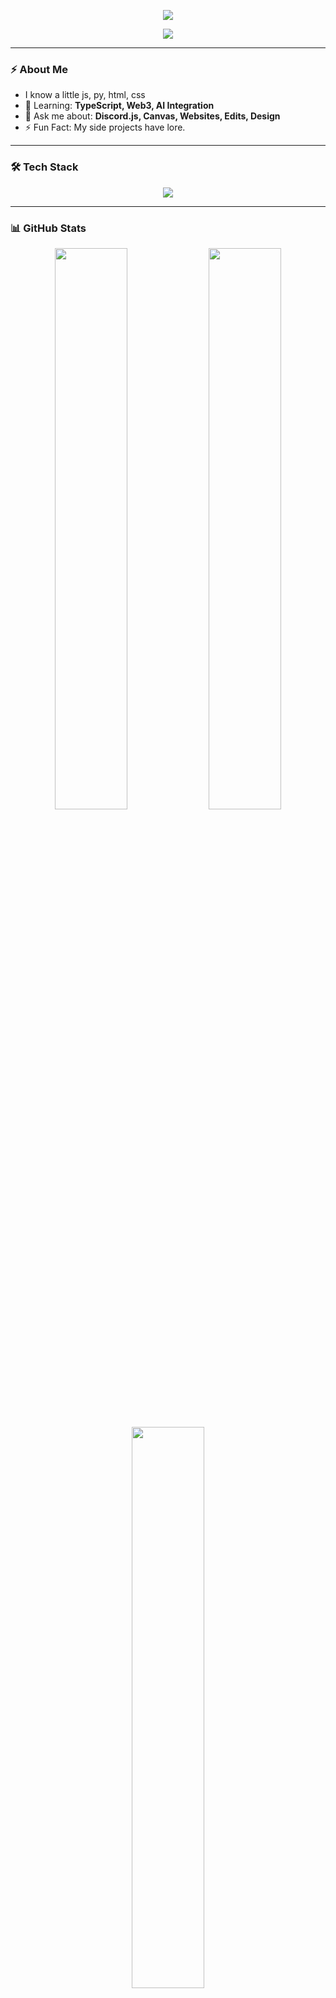 <!-- GitHub Profile README for dev_prayag -->

<p align="center">
  <img src="https://capsule-render.vercel.app/api?type=waving&color=0A66C2&height=200&section=header&text=Hi,%20I'm%20Prayag%20(dev_prayag)!&fontSize=40&fontColor=ffffff&animation=fadeIn" />
</p>

<p align="center">
  <img src="https://readme-typing-svg.demolab.com?font=Fira+Code&weight=600&pause=1000&color=58A6FF&center=true&vCenter=true&width=435&lines=Alsi Dev+%7C+Discord+Bot+Builder;Mobile+Editor;Graphic+Designer;Gaming+Freak;Code.+Break.+Fix.+Repeat" />
</p>

---

### ⚡ About Me
- I know a little js, py, html, css
- 🌱 Learning: **TypeScript, Web3, AI Integration**
- 💬 Ask me about: **Discord.js, Canvas, Websites, Edits, Design**
- ⚡ Fun Fact: My side projects have lore.

---

### 🛠️ Tech Stack

<p align="center">
  <img src="https://skillicons.dev/icons?i=js,nodejs,ts,react,nextjs,tailwind,mongodb,express,github,vscode,html,css,discord" />
</p>

---

### 📊 GitHub Stats

<p align="center">
  <img src="https://github-readme-stats.vercel.app/api?username=dev-prayag&show_icons=true&theme=tokyonight&hide_border=true" width="48%" />
  <img src="https://github-readme-streak-stats.herokuapp.com/?user=dev-prayag&theme=tokyonight&hide_border=true" width="48%" />
</p>

<p align="center">
  <img src="https://github-readme-stats.vercel.app/api/top-langs/?username=dev-prayag&layout=compact&theme=tokyonight&hide_border=true" width="48%" />
</p>

---

### 🚀 Projects I’m Proud Of

#### [**Starboy Music Bot**](https://starboy-bot.vercel.app/index.html)

> A sleek, powerful music bot for Discord  
> Spotify-style visuals | Shoukaku + Kazagumo | Canvas-based music cards
> Currently not working on it

---

#### [**Byte - Anti-Nuke Bot**](https://github.com/dev_prayag)

> Built to protect Discord servers from nukes and raids — powerful, fast, and reliable.

---

### ✨ Extras

- 🗿 Motto: *"Stay hungry. Stay coding."*
- ⚔️ Side Quest: Make Discord bots feel like games
- 🧠 Life Goal: Build tools that level people up in real life

---

### 📬 Let's Connect

<p align="center">
  <a href="https://guns.lol/dev_prayag"><img src="https://img.shields.io/badge/twitter-%231DA1F2.svg?&style=for-the-badge&logo=twitter&logoColor=white"/></a>
</p>

---

### 🐍 Contribution Snake

<p align="center">
  <img src="https://raw.githubusercontent.com/dev_prayag/dev_prayag/output/github-contribution-grid-snake.svg" />
</p>

<p align="center">
  <img src="https://capsule-render.vercel.app/api?type=waving&color=0A66C2&height=150&section=footer" />
</p>
